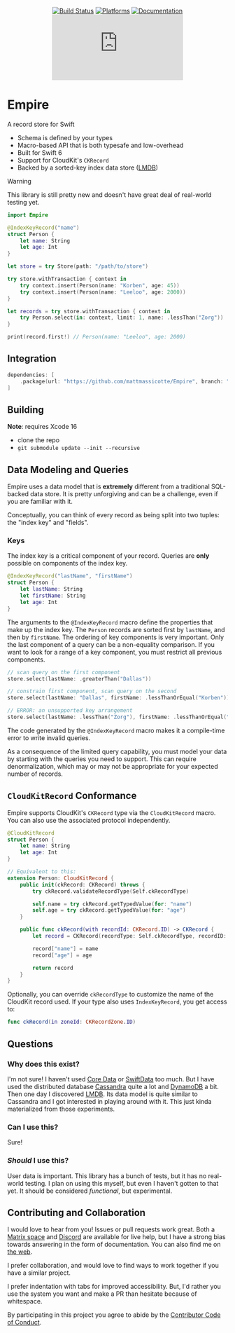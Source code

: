 <div align="center">

[![Build Status][build status badge]][build status]
[![Platforms][platforms badge]][platforms]
[![Documentation][documentation badge]][documentation]
[![Matrix][matrix badge]][matrix]

</div>

# Empire

A record store for Swift

- Schema is defined by your types
- Macro-based API that is both typesafe and low-overhead
- Built for Swift 6
- Support for CloudKit's `CKRecord`
- Backed by a sorted-key index data store ([LMDB][LMDB])

> [!WARNING]
> This library is still pretty new and doesn't have great deal of real-world testing yet.

```swift
import Empire

@IndexKeyRecord("name")
struct Person {
    let name: String
    let age: Int
}

let store = try Store(path: "/path/to/store")

try store.withTransaction { context in
    try context.insert(Person(name: "Korben", age: 45))
    try context.insert(Person(name: "Leeloo", age: 2000))
}

let records = try store.withTransaction { context in
    try Person.select(in: context, limit: 1, name: .lessThan("Zorg"))
}

print(record.first!) // Person(name: "Leeloo", age: 2000)
```
 
## Integration

```swift
dependencies: [
    .package(url: "https://github.com/mattmassicotte/Empire", branch: "main")
]
```

## Building

**Note**: requires Xcode 16

- clone the repo
- `git submodule update --init --recursive`

## Data Modeling and Queries

Empire uses a data model that is **extremely** different from a traditional SQL-backed data store. It is pretty unforgiving and can be a challenge, even if you are familiar with it.

Conceptually, you can think of every record as being split into two tuples: the "index key" and "fields".

### Keys

The index key is a critical component of your record. Queries are **only** possible on components of the index key.

```swift
@IndexKeyRecord("lastName", "firstName")
struct Person {
    let lastName: String
    let firstName: String
    let age: Int
}
```

The arguments to the `@IndexKeyRecord` macro define the properties that make up the index key. The `Person` records are sorted first by `lastName`, and then by `firstName`. The ordering of key components is very important. Only the last component of a query can be a non-equality comparison. If you want to look for a range of a key component, you must restrict all previous components.

```swift
// scan query on the first component
store.select(lastName: .greaterThan("Dallas"))

// constrain first component, scan query on the second
store.select(lastName: "Dallas", firstName: .lessThanOrEqual("Korben"))

// ERROR: an unsupported key arrangement
store.select(lastName: .lessThan("Zorg"), firstName: .lessThanOrEqual("Jean-Baptiste"))
```

The code generated by the `@IndexKeyRecord` macro makes it a compile-time error to write invalid queries.

As a consequence of the limited query capability, you must model your data by starting with the queries you need to support. This can require denormalization, which may or may not be appropriate for your expected number of records.

## `CloudKitRecord` Conformance

Empire supports CloudKit's `CKRecord` type via the `CloudKitRecord` macro. You can also use the associated protocol independently.

```swift
@CloudKitRecord
struct Person {
    let name: String
    let age: Int
}

// Equivalent to this:
extension Person: CloudKitRecord {
    public init(ckRecord: CKRecord) throws {
        try ckRecord.validateRecordType(Self.ckRecordType)

        self.name = try ckRecord.getTypedValue(for: "name")
        self.age = try ckRecord.getTypedValue(for: "age")
    }

    public func ckRecord(with recordId: CKRecord.ID) -> CKRecord {
        let record = CKRecord(recordType: Self.ckRecordType, recordID: recordId)

        record["name"] = name
        record["age"] = age

        return record
    }
}
```

Optionally, you can override `ckRecordType` to customize the name of the CloudKit record used. If your type also uses `IndexKeyRecord`, you get access to:

```swift
func ckRecord(in zoneId: CKRecordZone.ID)
```

## Questions

### Why does this exist?

I'm not sure! I haven't used [Core Data](https://developer.apple.com/documentation/coredata) or [SwiftData](https://developer.apple.com/documentation/swiftdata) too much. But I have used the distributed database [Cassandra](https://cassandra.apache.org) quite a lot and [DynamoDB](https://aws.amazon.com/dynamodb/) a bit. Then one day I discovered [LMDB][LMDB]. Its data model is quite similar to Cassandra and I got interested in playing around with it. This just kinda materialized from those experiments.

### Can I use this?

Sure!

### *Should* I use this?

User data is important. This library has a bunch of tests, but it has no real-world testing. I plan on using this myself, but even I haven't gotten to that yet. It should be considered *functional*, but experimental.

## Contributing and Collaboration

I would love to hear from you! Issues or pull requests work great. Both a [Matrix space][matrix] and [Discord][discord] are available for live help, but I have a strong bias towards answering in the form of documentation. You can also find me on [the web](https://www.massicotte.org).

I prefer collaboration, and would love to find ways to work together if you have a similar project.

I prefer indentation with tabs for improved accessibility. But, I'd rather you use the system you want and make a PR than hesitate because of whitespace.

By participating in this project you agree to abide by the [Contributor Code of Conduct](CODE_OF_CONDUCT.md).

[build status]: https://github.com/mattmassicotte/Empire/actions
[build status badge]: https://github.com/mattmassicotte/Empire/workflows/CI/badge.svg
[platforms]: https://swiftpackageindex.com/mattmassicotte/Empire
[platforms badge]: https://img.shields.io/endpoint?url=https%3A%2F%2Fswiftpackageindex.com%2Fapi%2Fpackages%2Fmattmassicotte%2FEmpire%2Fbadge%3Ftype%3Dplatforms
[documentation]: https://swiftpackageindex.com/mattmassicotte/Empire/main/documentation
[documentation badge]: https://img.shields.io/badge/Documentation-DocC-blue
[matrix]: https://matrix.to/#/%23chimehq%3Amatrix.org
[matrix badge]: https://img.shields.io/matrix/chimehq%3Amatrix.org?label=Matrix
[discord]: https://discord.gg/esFpX6sErJ
[LMDB]: https://www.symas.com/lmdb
